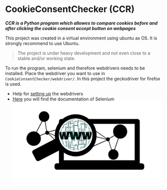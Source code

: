 # CookieConsentChecker (CCR)

_**CCR is a Python program which allowes to compare cookies before and after clicking the cookie consent accept button on webpages**_

This project was created in a virtual environment using ubuntu as OS. It is strongly recommend to use Ubuntu.

>The project is under heavy development and not even close to a stable and/or working state. 

To run the program, selenium and therefore webdrivers needs to be installed.
Place the webdriver you want to use in `CookieConsentChecker/webdriver/`.
In this project the geckodriver for firefox is used.

- Help for [setting up](https://www.selenium.dev/documentation/en/webdriver/driver_requirements/) the webdrivers
- [Here](https://selenium-python.readthedocs.io/) you will find the documentation of Selenium
![](data/pic.png)


